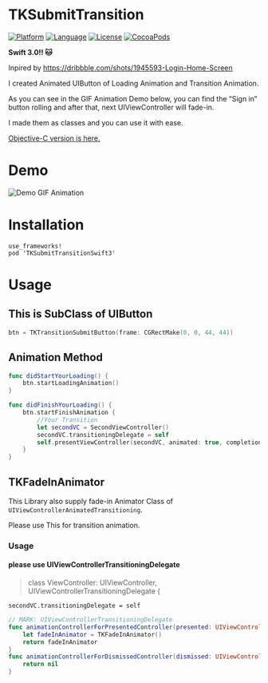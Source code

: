 
# TKSubmitTransition

[![Platform](http://img.shields.io/badge/platform-ios-blue.svg?style=flat
)](https://developer.apple.com/iphone/index.action)
[![Language](http://img.shields.io/badge/language-swift-brightgreen.svg?style=flat
)](https://developer.apple.com/swift)
[![License](http://img.shields.io/badge/license-MIT-lightgrey.svg?style=flat
)](http://mit-license.org)
[![CocoaPods](https://img.shields.io/cocoapods/v/TKSubmitTransition.svg)]()

**Swift 3.0!! :cat:**

Inpired by https://dribbble.com/shots/1945593-Login-Home-Screen

I created Animated UIButton of Loading Animation and Transition Animation.

As you can see in the GIF Animation Demo below, you can find the “Sign in” button rolling and after that, next UIViewController will fade-in. 

I made them as classes and you can use it with ease.

[Objective-C version is here.](https://github.com/wwdc14/HySubmitTransitionObjective-C)

# Demo
![Demo GIF Animation](https://github.com/entotsu/TKSubmitTransition/blob/master/demo.gif "Demo GIF Animation")

# Installation
	use_frameworks!
	pod 'TKSubmitTransitionSwift3'

# Usage

## This is SubClass of UIButton

``` swift
btn = TKTransitionSubmitButton(frame: CGRectMake(0, 0, 44, 44))
```

## Animation Method
``` swift
func didStartYourLoading() {
    btn.startLoadingAnimation()
}

func didFinishYourLoading() {
    btn.startFinishAnimation {
	    //Your Transition
		let secondVC = SecondViewController()
		secondVC.transitioningDelegate = self
		self.presentViewController(secondVC, animated: true, completion: nil)
    }
}

```

## TKFadeInAnimator
This Library also supply fade-in Animator Class of `UIViewControllerAnimatedTransitioning`.

Please use This for transition animation.

### Usage

#### please use UIViewControllerTransitioningDelegate
> class ViewController: UIViewController, UIViewControllerTransitioningDelegate {

`secondVC.transitioningDelegate = self`

``` swift
// MARK: UIViewControllerTransitioningDelegate
func animationControllerForPresentedController(presented: UIViewController, presentingController presenting: UIViewController, sourceController source: UIViewController) -> UIViewControllerAnimatedTransitioning? {
    let fadeInAnimator = TKFadeInAnimator()
    return fadeInAnimator
}
func animationControllerForDismissedController(dismissed: UIViewController) -> UIViewControllerAnimatedTransitioning? {
    return nil
}
```
